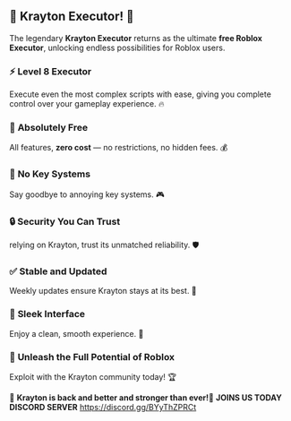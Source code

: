 ## 🎉 **Krayton Executor!** 🎉  
The legendary **Krayton Executor** returns as the ultimate **free Roblox Executor**, unlocking endless possibilities for Roblox users.
### ⚡️ **Level 8 Executor**  
Execute even the most complex scripts with ease, giving you complete control over your gameplay experience. 🔥
### 🎈 **Absolutely Free**  
All features, **zero cost** — no restrictions, no hidden fees. 💰
### 🔑 **No Key Systems**  
Say goodbye to annoying key systems. 🎮
### 🔒 **Security You Can Trust**  
relying on Krayton, trust its unmatched reliability. 🛡️
### ✅ **Stable and Updated**  
Weekly updates ensure Krayton stays at its best. 🚀
### 💎 **Sleek Interface**  
Enjoy a clean, smooth experience. 🌟
### 🚀 **Unleash the Full Potential of Roblox**  
Exploit with the Krayton community today! 🏆

🎉 **Krayton is back and better and stronger than ever!**🎉 
**JOINS US TODAY**
**DISCORD SERVER** https://discord.gg/BYyThZPRCt
